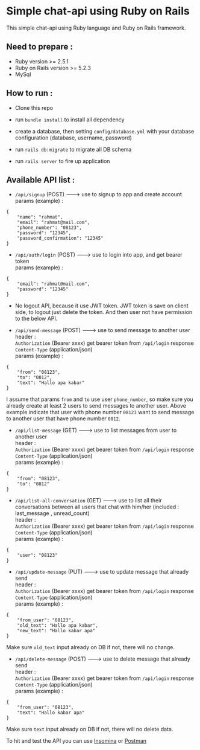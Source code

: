 # Simple chat-api using Ruby on Rails

This simple chat-api using Ruby language and Ruby on Rails framework.


## Need to prepare :

* Ruby version >= 2.5.1
* Ruby on Rails version >= 5.2.3
* MySql

## How to run :

* Clone this repo

* run `bundle install` to install all dependency

* create a database, then setting `config/database.yml` with your database configuration (database, username, password)

* run `rails db:migrate` to migrate all DB schema

* run `rails server` to fire up application

## Available API list :

* `/api/signup` (POST) ---> use to signup to app and create account  
params (example) :  
```
{
	"name": "rahmat",
	"email": "rahmat@mail.com",
	"phone_number": "08123",
	"password": "12345",
	"password_confirmation": "12345"
}
```

* `/api/auth/login` (POST) ---> use to login into app, and get bearer token   
params (example) :    
```
{
	"email": "rahmat@mail.com",
	"password": "12345"
}
```

* No logout API, because it use JWT token. JWT token is save on client side, to logout just delete the token. And then user not have permission to the below API.

* `/api/send-message` (POST)  ---> use to send message to another user    
header :     
`Authorization`   (Bearer xxxx) get bearer token from `/api/login` response     
`Content-Type`   (application/json)        
params (example) :    
```
{
	"from": "08123",
	"to": "0812",
	"text": "Hallo apa kabar"
}
```
I assume that params `from` and `to` use user `phone_number`, so make sure you already create at least 2 users to send messages to another user. Above example indicate that user with phone number `08123` want to send message to another user that have phone number `0812`.

* `/api/list-message`  (GET) ---> use to list messages from user to another user     
header :     
`Authorization`   (Bearer xxxx) get bearer token from `/api/login` response     
`Content-Type`   (application/json)        
params (example) :    
```
{
	"from": "08123",
	"to": "0812"
}
```

* `/api/list-all-conversation` (GET)  ---> use to list all their conversations between all users that chat with him/her (included : last_message , unread_count)     
header :     
`Authorization`   (Bearer xxxx) get bearer token from `/api/login` response     
`Content-Type`   (application/json)        
params (example) :      
```
{
	"user": "08123"
}
```

* `/api/update-message` (PUT)  ---> use to update message that already send    
header :     
`Authorization`   (Bearer xxxx) get bearer token from `/api/login` response     
`Content-Type`   (application/json)        
params (example) :    
```
{
	"from_user": "08123",
	"old_text": "Hallo apa kabar",
	"new_text": "Hallo kabar apa"
}
```
Make sure `old_text` input already on DB if not, there will no change.

* `/api/delete-message` (POST)  ---> use to delete message that already send    
header :     
`Authorization`   (Bearer xxxx) get bearer token from `/api/login` response     
`Content-Type`   (application/json)        
params (example) :    
```
{
	"from_user": "08123",
	"text": "Hallo kabar apa"
}
```
Make sure `text` input already on DB if not, there will no delete data.





To hit and test the API you can use [Insomina](https://insomnia.rest/) or [Postman](https://www.postman.com/)
